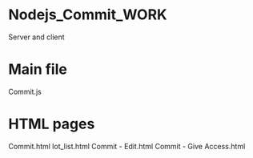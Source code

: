 # Nodejs_Commit_WORK
Server and client 


# Main file
Commit.js


# HTML pages
Commit.html
lot_list.html
Commit - Edit.html
Commit - Give Access.html
